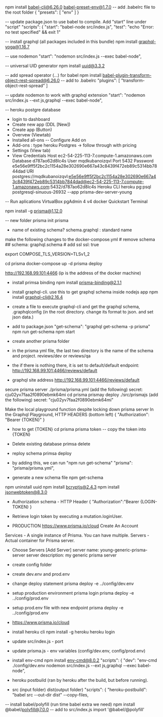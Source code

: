 npm install babel-cli@6.26.0 babel-preset-env@1.7.0
-- add .babelrc file to the root folder
{
  "presets": [
    "env"
  ]
}

-- update package.json to use babel to compile.  Add "start" line under "script"
  "scripts": {
    "start": "babel-node src/index.js",
    "test": "echo \"Error: no test specified\" && exit 1"

-- install graphql (all packages included in this bundle)
npm install graphql-yoga@1.16.7

-- use nodemon
    "start": "nodemon src/index.js --exec babel-node",

-- universal UID generator
npm install uuid@3.3.2

-- add spread operator (...) for babel
npm install babel-plugin-transform-object-rest-spread@6.26.0
-- add to .babelrc
  "plugins": [
    "transform-object-rest-spread"
  ]

-- update nodemon to work with graphql extension
    "start": "nodemon src/index.js --ext js,graphql --exec babel-node",

-- heroku postgre database
* login to dashboard
* Create new app (DDL [New])
* Create app (Button)
* Overvew (Viewtab)
* Installed all-ons -- Configure Add on
* Add-ons : type heroku Postgres -> follow through with pricing
* Settings (View tab)
* View Credentials
Host
ec2-54-225-113-7.compute-1.amazonaws.com
Database
d787ao62d8lc4s
User
mqdkubanoizqvl
Port
5432
Password
e5e56e9ff5f2bc2c1154a28e302690e667a43c8439f472eb89c5314bb7844dad
URI
postgres://mqdkubanoizqvl:e5e56e9ff5f2bc2c1154a28e302690e667a43c8439f472eb89c5314bb7844dad@ec2-54-225-113-7.compute-1.amazonaws.com:5432/d787ao62d8lc4s
Heroku CLI
heroku pg:psql postgresql-sinuous-26932 --app prisma-dev-server-young

-- Run aplications
VirtualBox
pgAdmin 4 v4
docker Quickstart Terminal

npm install -g prisma@1.12.0

-- new folder
prisma init prisma
* name of existing schema? schema.graphql     : standard name


make the following changes to the docker-compose.yml
            # remove schema
            ## schema: graphql.schema
            # add ssl
            ssl: true

export COMPOSE_TLS_VERSION=TLSv1_2

cd prisma
docker-compose up -d
prisma deploy

http://192.168.99.101:4466  (ip is the address of the docker machine)

* install primsa binding
npm install prisma-binding@2.1.1
* install graphql-cli.  use this to get graphql schema inside nodejs app
npm install graphql-cli@2.16.4
* create a file to execute graphql-cli and get the graphql schema, 
.graphqlconfig (in the root directory.  change its format to json.  and set json data.)
* add to package.json
    "get-schema": "graphql get-schema -p prisma"
npm run get-schema
npm start


* create another prisma folder
* in the prisma yml file, the last two directory is the name of the schema and project.  reviews/dev or reviews/qa
* the if there is nothing there, it is set to default/default
endpoint: http://192.168.99.101:4466/reviews/default
* graphql site address
http://192.168.99.101:4466/reviews/default

secure prisma server
./prisma/prisma.yml (add the following)
secret: cju02yv7faa2f0890ebmk64mi
cd prisma
prismay deploy
./src/prismajs (add the following)
secret: "cju02yv7faa2f0890ebmk64mi"

Make the local playground function despite locking down prisma server
In the Graphql Playground, HTTP HEADERS (bottom left)
{
  "Authorization": "Bearer {TOKEN}"
}
* how to get {TOKEN}
cd prisma
prisma token
-- copy the token into {TOKEN}

* Delete existing database
primsa delete
* reploy schema
primsa deploy
* by adding this, we can run "npm run get-schema"
        "prisma": "prisma/prisma.yml",
* generate a new schema file
npm get-schema

npm uninstall uuid
npm install bcryptjs@2.4.3
npm install jsonwebtoken@8.3.0

* Authorization schema - HTTP Header
{
  "Authorization":"Bearer {LOGIN-TOKEN} 
}
* Retrieve login token by executing a mutation.loginUser.


* PRODUCTION
https://www.prisma.io/cloud
Create An Account

Services - A single instance of Prisma.  You can have multiple.
Servers - Actual container for Prisma server.

- Choose Servers
[Add Server]
server name: young-generic-prisma-server
server description:  my generic prisma server

- create config folder
- create dev.env and prod.env
- change deploy statement
prisma deploy -e ../config/dev.env
- setup production environment
prisma login
prisma deploy -e ../config/prod.env
- setup prod.env file with new endpoint
prisma deploy -e ../config/prod.env
- https://www.prisma.io/cloud

- install heroku cli
npm install -g heroku
heroku login
- update src/index.js - port
- update prisma.js - env variables (config/dev.env, config/prod.env)
- install env-cmd
npm install env-cmd@8.0.2
  "scripts": {
    "dev": "env-cmd ./config/dev.env nodemon src/index.js --ext js,graphql --exec babel-node",
- heroku postbuild (ran by heroku after the build, but before running).
- src (input folder) dist(output folder)
  "scripts": {
    "heroku-postbuild": "babel src --out-dir dist" --copy-files,
    
-- install babel/polyfill (run time babel extra we need)
npm install @babel/polyfill@7.0.0
-- add to src/index.js
import '@babel/@polyfill'